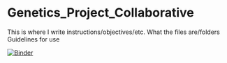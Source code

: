 # Genetics_Project_Collaborative
This is where I write instructions/objectives/etc.
What the files are/folders
Guidelines for use

[![Binder](https://mybinder.org/badge_logo.svg)](https://mybinder.org/v2/gh/wallynovak/Genetics_Project_Collaborative/HEAD?urlpath=lab)
